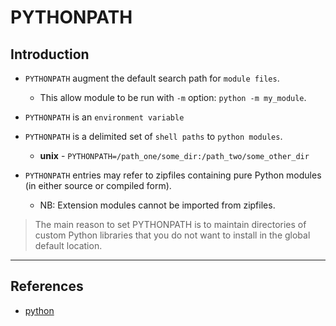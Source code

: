 # PYTHONPATH

## Introduction

* `PYTHONPATH` augment the default search path for `module files`.

    * This allow module to be run with `-m` option: `python -m my_module`.

* `PYTHONPATH` is an `environment variable` 

* `PYTHONPATH` is a delimited set of `shell paths` to `python modules`.

    * __unix__ - `PYTHONPATH=/path_one/some_dir:/path_two/some_other_dir`

* `PYTHONPATH` entries may refer to zipfiles containing pure Python modules (in either source or compiled form). 

    * NB: Extension modules cannot be imported from zipfiles.

> The main reason to set PYTHONPATH is to maintain directories of custom Python libraries that you do not want to install in the global default location.

---

## References

* [python](https://docs.python.org/3/using/cmdline.html)

